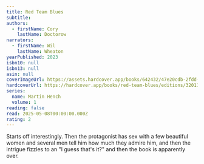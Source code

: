 ```yaml
---
title: Red Team Blues
subtitle:
authors:
  - firstName: Cory
    lastName: Doctorow
narrators:
  - firstName: Wil
    lastName: Wheaton
yearPublished: 2023
isbn10: null
isbn13: null
asin: null
coverImageUrl: https://assets.hardcover.app/books/642432/47e20cdb-2fdd-47a9-9484-710eb8fc6a0b.jpeg
hardcoverUrl: https://hardcover.app/books/red-team-blues/editions/32011716
series:
  name: Martin Hench
  volume: 1
reading: false
read: 2025-05-08T00:00:00.000Z
rating: 2
---
```

Starts off interestingly. Then the protagonist has sex with a few beautiful women and several men tell him how much they admire him, and then the intrigue fizzles to an "I guess that's it?" and then the book is apparently over.
